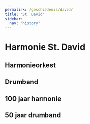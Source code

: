 ```yaml
---
permalink: /geschiedenis/david/
title: "St. David"
sidebar:
  nav: "history"
---
```

# Harmonie St. David

## Harmonieorkest

## Drumband

## 100 jaar harmonie

## 50 jaar drumband